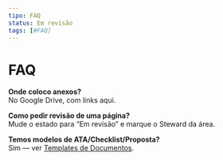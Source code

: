 ```yaml
---
tipo: FAQ
status: Em revisão
tags: [#FAQ]
---
```


# FAQ

**Onde coloco anexos?**  
No Google Drive, com links aqui.

**Como pedir revisão de uma página?**  
Mude o estado para “Em revisão” e marque o Steward da área.

**Temos modelos de ATA/Checklist/Proposta?**  
Sim — ver [Templates de Documentos](08_Templates_Documentos/).
